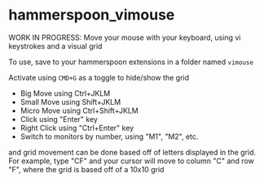 # hammerspoon_vimouse
WORK IN PROGRESS: Move your mouse with your keyboard, using vi keystrokes and a visual grid

To use, save to your hammerspoon extensions in a folder named `vimouse`

Activate using `CMD+G` as a toggle to hide/show the grid

- Big Move using Ctrl+JKLM
- Small Move using Shift+JKLM
- Micro Move using Ctrl+Shift+JKLM
- Click using "Enter" key
- Right Click using "Ctrl+Enter" key
- Switch to monitors by number, using "M1", "M2", etc.

and grid movement can be done based off of letters displayed in the grid. For example, type "CF" and your cursor will move to column "C" and row "F", where the grid is based off of a 10x10 grid
